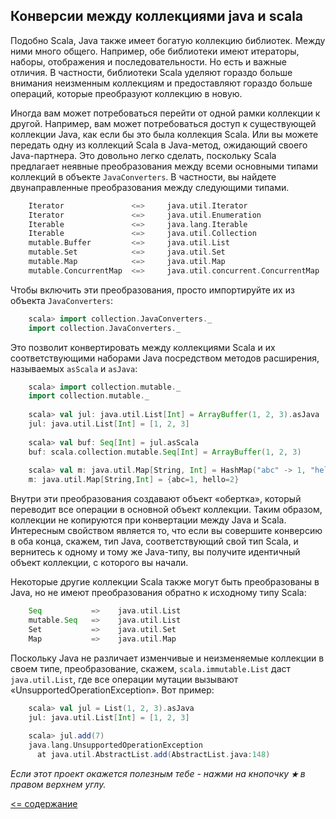 ## Конверсии между коллекциями java и scala

Подобно Scala, Java также имеет богатую коллекцию библиотек. Между ними много общего. Например, обе библиотеки имеют 
итераторы, наборы, отображения и последовательности. Но есть и важные отличия. В частности, библиотеки Scala уделяют
 гораздо больше внимания неизменным коллекциям и предоставляют гораздо больше операций, которые преобразуют коллекцию в новую.

Иногда вам может потребоваться перейти от одной рамки коллекции к другой. Например, вам может потребоваться доступ к 
существующей коллекции Java, как если бы это была коллекция Scala. Или вы можете передать одну из коллекций Scala в 
Java-метод, ожидающий своего Java-партнера. Это довольно легко сделать, поскольку Scala предлагает неявные преобразования 
между всеми основными типами коллекций в объекте `JavaConverters`. В частности, вы найдете двунаправленные преобразования 
между следующими типами.

```scala
    Iterator               <=>     java.util.Iterator
    Iterator               <=>     java.util.Enumeration
    Iterable               <=>     java.lang.Iterable
    Iterable               <=>     java.util.Collection
    mutable.Buffer         <=>     java.util.List
    mutable.Set            <=>     java.util.Set
    mutable.Map            <=>     java.util.Map
    mutable.ConcurrentMap  <=>     java.util.concurrent.ConcurrentMap
```

Чтобы включить эти преобразования, просто импортируйте их из объекта `JavaConverters`:


```scala
    scala> import collection.JavaConverters._
    import collection.JavaConverters._
```

Это позволит конвертировать между коллекциями Scala и их соответствующими наборами Java посредством методов расширения, 
называемых `asScala` и `asJava`:

```scala
    scala> import collection.mutable._
    import collection.mutable._
    
    scala> val jul: java.util.List[Int] = ArrayBuffer(1, 2, 3).asJava
    jul: java.util.List[Int] = [1, 2, 3]
    
    scala> val buf: Seq[Int] = jul.asScala
    buf: scala.collection.mutable.Seq[Int] = ArrayBuffer(1, 2, 3)
    
    scala> val m: java.util.Map[String, Int] = HashMap("abc" -> 1, "hello" -> 2).asJava
    m: java.util.Map[String,Int] = {abc=1, hello=2}
```

Внутри эти преобразования создавают объект «обертка», который переводит все операции в основной объект коллекции. Таким 
образом, коллекции не копируются при конвертации между Java и Scala. Интересным свойством является то, что если вы 
совершите конверсию в оба конца, скажем, тип Java, соответствующий свой тип Scala, и вернитесь к одному и тому же 
Java-типу, вы получите идентичный объект коллекции, с которого вы начали.

Некоторые другие коллекции Scala также могут быть преобразованы в Java, но не имеют преобразования обратно к исходному типу Scala:

```scala
    Seq           =>    java.util.List
    mutable.Seq   =>    java.util.List
    Set           =>    java.util.Set
    Map           =>    java.util.Map
```

Поскольку Java не различает изменчивые и неизменяемые коллекции в своем типе, преобразование, скажем, 
`scala.immutable.List` даст `java.util.List`, где все операции мутации вызывают «UnsupportedOperationException». Вот пример:

```scala
    scala> val jul = List(1, 2, 3).asJava
    jul: java.util.List[Int] = [1, 2, 3]
    
    scala> jul.add(7)
    java.lang.UnsupportedOperationException
      at java.util.AbstractList.add(AbstractList.java:148)
```

_Если этот проект окажется полезным тебе - нажми на кнопочку **`★`** в правом верхнем углу._

[<= содержание](https://github.com/steklopod/Collections/blob/master/readme.md)